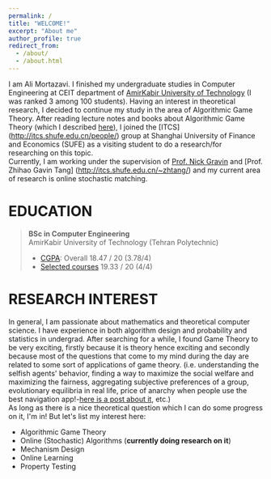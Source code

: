 ```yaml
---
permalink: /
title: "WELCOME!"
excerpt: "About me"
author_profile: true
redirect_from: 
  - /about/
  - /about.html
---
```

I am Ali Mortazavi. I finished my undergraduate studies in Computer Engineering at CEIT department of [AmirKabir University of Technology](https://alimorty.github.io//posts/2019-08-03-About-Amirkabir-University-of-Technology/) (I was ranked 3 among 100 students). Having an interest in theoretical research, I decided to continue my study in the area of Algorithmic Game Theory. After reading lecture notes and books about Algorithmic Game Theory (which I described [here](https://alimorty.github.io//cv/)), I joined the [ITCS] (http://itcs.shufe.edu.cn/people/) group at Shanghai University of Finance and Economics (SUFE) as a visiting student to do a research/for researching on this topic.<br>
Currently, I am working under the supervision of [Prof. Nick Gravin](http://itcs.shufe.edu.cn/~gravin/) and [Prof. Zhihao Gavin Tang] (http://itcs.shufe.edu.cn/~zhtang/) and my current area of research is online stochastic matching.<br>



 



EDUCATION
======
> **BSc in Computer Engineering** <br>
> AmirKabir University of Technology (Tehran Polytechnic)
> * [CGPA](https://github.com/AliMorty/AliMorty.github.io/raw/master/files/Transcript_Ali_Mortazavi.pdf):   Overall         18.47 / 20 (3.78/4)
> * [Selected courses](https://alimorty.github.io//education/)   19.33 / 20 (4/4) <br>
                                                                  
RESEARCH INTEREST
======
In general, I am passionate about mathematics and theoretical computer science. I have experience in both algorithm design and probability and statistics in undergrad. After searching for a while, I found Game Theory to be very exciting, firstly because it is theory hence exciting and secondly because most of the questions that come to my mind during the day are related to some sort of applications of game theory. 
(i.e. understanding the selfish agents' behavior, finding a way to maximize the social welfare and maximizing the fairness, aggregating subjective preferences of a group, evolutionary equilibria in real life, price of anarchy when people use the best navigation app!-[here is a post about it](https://alimorty.github.io//posts/2019-08-12-Baraess-Paradox-and-Smartphone-Navigator-Applications/), etc.) <br>
As long as there is a nice theoretical question which I can do some progress on it, I'm in! But let's list my interest here:<br>
* Algorithmic Game Theory
* Online (Stochastic) Algorithms (**currently doing research on it**)
* Mechanism Design
* Online Learning
* Property Testing







  





